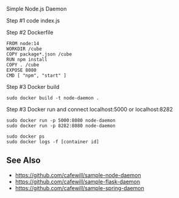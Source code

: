 Simple Node.js Daemon 

Step #1 code index.js

Step #2 Dockerfile

    FROM node:14
    WORKDIR /cube
    COPY package*.json /cube
    RUN npm install
    COPY . /cube
    EXPOSE 8080
    CMD [ "npm", "start" ]

Step #3 Docker build

    sudo docker build -t node-daemon .

Step #3 Docker run and connect localhost:5000 or localhost:8282

    sudo docker run -p 5000:8080 node-daemon
    sudo docker run -p 8282:8080 node-daemon

    sudo docker ps
    sudo docker logs -f [container id]

## See Also

* https://github.com/cafewill/sample-node-daemon
* https://github.com/cafewill/sample-flask-daemon
* https://github.com/cafewill/sample-spring-daemon
